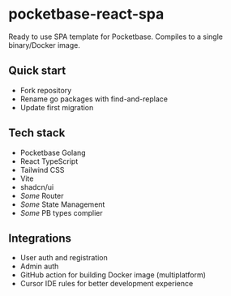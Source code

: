 # pocketbase-react-spa

Ready to use SPA template for Pocketbase. Compiles to a single binary/Docker image.

## Quick start

- Fork repository
- Rename go packages with find-and-replace
- Update first migration

## Tech stack

- Pocketbase Golang
- React TypeScript
- Tailwind CSS
- Vite
- shadcn/ui
- _Some_ Router
- _Some_ State Management
- _Some_ PB types complier

## Integrations

- User auth and registration
- Admin auth
- GitHub action for building Docker image (multiplatform)
- Cursor IDE rules for better development experience
